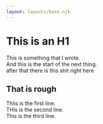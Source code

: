 ```yaml
---
layout: layouts/base.njk
---
```

# This is an H1
This is something that I wrote.  
And this is the start of the next thing.  
after that there is this shit right here  

## That is rough
Thiis is the first line.  
THis is the second line.  
This is the third line.  


